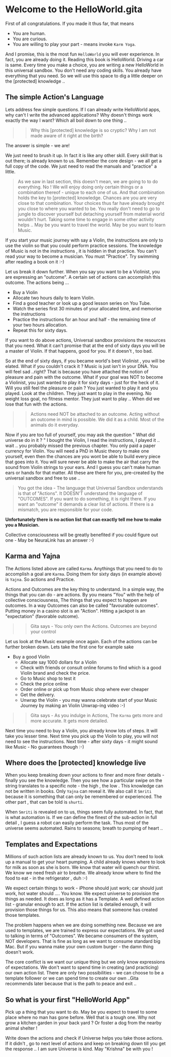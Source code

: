 # Welcome to the HelloWorld.gita

First of all congratulations. If you made it thus far, that means 
- You are human.
- You are curious.
- You are willing to play your part - means invoke `Karm Yoga`.

And I promise, this is the most fun `HelloWorld` you will ever experience. In fact, you are already doing it. Reading this book is HelloWorld. Driving a car is same. Every time you make a choice, you are writing a new HelloWorld in this universal sandbox. You don't need any coding skills. You already have everything that you need. So we will use this space to dig a little deeper on the [protected] knowledge .. 

## The simple Action's Language

Lets address few simple questions. If I can already write HelloWorld apps, why can't I write the advanced applications?  Why doesn't things work exactly the way I want? Which all boil down to one thing .. 

>> Why this [protected] knowledge is so cryptic? Why I am not made aware of it right at the birth?

The answer is simple - we are!

We just need to brush it up. In fact it is like any other skill. Every skill that is out there; is already known to us. Remember the core design - we all get a full copy of the code. We just need to read the manuals and "practice" a little. 

>As we saw in last section, this  doesn't mean, we are going to to do everything. No ! We will enjoy doing only certain things or a combination thereof - unique to each one of us. And that combination holds the key to  [protected] knowledge. Chances are you are very close to that combination. Your choices thus far have already brought you close  to where you wanted to be. You really don't need  to go to jungle to discover yourself but detaching yourself from material world wouldn't hurt. Taking some time to engage in some other activity helps .. May be you want to travel the world. May be you want to learn  Music. 

If you start your music journey with say a Violin, the instructions are only to use the violin so that you could perform  practice sessions. The knowledge of Music is not in the instructions , it is hidden in that practice. You can't read your way to become a musician. You must "Practice". Try swimming after reading a book on it :-)

Let us break it down further. When you say you want to be a Violinist, you are expressing an "outcome". A certain set of actions can accomplish this outcome. The actions being ...

- Buy a Violin
- Allocate two hours daily to learn Violin.
- Find a good teacher or look up a good lesson series on You Tube.
- Watch the series first 30 minutes of your allocated time, and memorise the instructions
- Practice the instructions for an hour and half - the remaining time of your two hours allocation.
- Repeat this for sixty days. 

If you want to do above actions, Universal sandbox provisions the resources that you need. What it can't promise that at the end of sixty days you will be a master of Violin. If that happens, good for you. If it doesn't , too bad. 

So at the end of sixty days, if you became world's best Violinist , you will be elated. What if you couldn't crack it ? Music is just isn't in your DNA. You will feel sad ..right? That is because you have attached the notion of pleasure and pain with the outcome. What if your goal was NOT to become a Violinist, you just wanted to play it for sixty days - just for the heck of it. Will you still feel the pleasure or pain ? You just wanted to play it and you played. Look at the children. They just want to play in the evening. No weight loss goal, no fitness mentor. They just want to play .. When did we lose that fun with the actions. 

>> Actions need NOT be attached to an outcome. Acting without an outcome in mind is possible. We did it as a child. Most of the animals do it everyday. 

Now if you are too full of yourself, you may ask the question " What did universe do in it ? " I bought the Violin, I read the instructions, I played it .. wait .. you probably missed the previous chapter. You only paid a paper currency for Violin. You will need a PhD in Music theory to make  one yourself, even then the chances are you wont be able to build every piece that goes into it. You will sure never be able to make the air that carry the sound from Violin strings to your ears. And I guess you can't make human ears or hands for that matter. All these are there for you, pre-created by the universal sandbox and free to use ..

>You got the idea - The language that Universal Sandbox understands is that of "Actions". It DOESN'T understand the language of "OUTCOMES". If you want to do something, it is right there. If you want an "outcome" it demands a clear list of actions. If there is a mismatch, you are responsible for your code. 

**Unfortunately there is no action list that can exactly tell me how to make you a Musician.**

Collective consciousness will be greatly benefited if you could figure out one - May be NeuraLink has an answer :-)

## Karma and Yajna

The Actions listed above are called `Karma`. Anythings that you need to do to accomplish a goal are `Karma`. Doing them for sixty days (in example above) is `Yajna`. So actions and Practice. 

Actions and Outcomes are the key thing to understand. In a simple way, the things that you can do - are actions. By you means "You" with the help of collective consciousness, The things that you expect to happen are outcomes. In a way Outcomes can also be called "favourable outcomes". Putting money in a casino slot is an "Action". Hitting a jackpot is an "expectation" (favorable outcome). 

>> Gita says - You only own the Actions. Outcomes are beyond your control

Let us look at the Music example once again. Each of the actions can be further broken down. Lets take the first one for example sake 

- Buy a good Violin
    - Allocate say 1000 dollars for a Violin
    - Check with friends or consult online forums to find which is a good Violin brand and check the price.
    - Go to Music shop to test it 
    - Check the price online
    - Order online or pick up from Music shop where ever cheaper
    - Get the delivery.
    - Unwrap the Violin - you may wanna celebrate start of your Music Journey by making an Violin Unwrap-ing video :-)

>> Gita says - As you indulge in Actions, The `Karma` gets more and more accurate. It gets more detailed. 

Next time you need to buy a Violin, you already know lots of steps. It will take you lesser time. Next time you pick up the Violin to play, you will not need to see the instructions. Next time - after sixty days - it might sound like Music - No guarantees though :-)

## Where does the [protected] knowledge live

When you keep breaking down your actions to finer and more finer details - finally you see the knowledge. Then you see how a particular swipe on the string translates to a specific note - the high , the low . This knowledge can not be written in books. Only `Yajna` can reveal it. We also call it `Smriti` because it is something that can only be remembered or experienced. The other part , that can be told is `shurti`. 

When `Smriti` is revealed on to us, things seem fully automated. In fact, that is what automation is. If we can define the finest of the sub-action in full detail , I guess a robot can easily perform the task. Thus most of the universe seems automated. Rains to seasons; breath to pumping of heart .. 

## Templates and Expectations

Millions of such action lists are already known to us. You don't need to look up a manual to get your heart pumping. A child already knows where to look for milk as soon as she is born. We know that water will quench our thirst. We know we need fresh air to breathe. We already know where to find the food to eat - in the refrigerator , duh :-) 

We expect certain things to work - iPhone should just work; car should just work, hot water should .... You know. We expect universe to provision the things as needed. It does as long as it has a Template. A well defined action list - granular enough to act. If the action list is detailed enough, it will provision those things for us. This also means that someone has created those templates. 

The problem happens when we are doing something new. Because we are used to templates, we are trained to express our expectations. We got used to talking in terms of "Outcomes". We became consumers of the system, NOT developers. That is fine as long as we want to consume standard big Mac. But if you wanna make your own custom burger - the damn thing doesn't work.

The core conflict is we want our unique thing but we only know expressions of expectations. We don't want to spend time in creating (and practicing) our own action list. There are only two possibilities - we can choose to be a template follower or we can spend time to create our own ..Gita recommends later because that is the path to peace and exit ..

## So what is your first "HelloWorld App"

Pick up a thing that you want to do. May be you expect to travel to some place where no man has gone before. Well that is a tough one. Why not grow a kitchen garden in your back yard ? Or foster a dog from the nearby animal shelter ! 

Write down the actions and check if Universe helps you take those actions. If it didn't , go to next level of actions and keep on breaking down till you get the response .. I am sure Universe is kind. May "Krishna" be with you !




